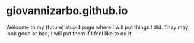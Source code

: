 # giovannizarbo.github.io


Welcome to my (future) stupid page where I will put things I did.
They may look good or bad, I will put them if I feel like to do it.
